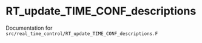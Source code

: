 # RT_update_TIME_CONF_descriptions

Documentation for `src/real_time_control/RT_update_TIME_CONF_descriptions.F`
